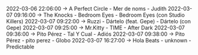2022-03-06 22:06:00 -> A Perfect Circle - Mer de noms - Judith
2022-03-07 09:16:00 -> The Knocks - Bedroom Eyes - Bedroom Eyes (con Studio Killers)
2022-03-07 09:22:00 -> Ruzzi - Dártelo (feat. Gepe) - Dártelo (con Gepe)
2022-03-07 09:25:00 -> Mr.Kitty - TIME - After Dark
2022-03-07 09:36:00 -> Pito Pérez - Tal Y Cual - Adiós
2022-03-07 09:38:00 -> Pito Pérez - pito perez - Globo
2022-03-07 16:27:00 -> Hola Beats - unknown - Predictable
